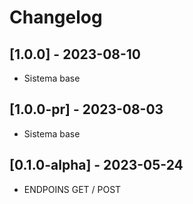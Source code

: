 # Changelog


## [1.0.0] - 2023-08-10
- Sistema base
## [1.0.0-pr] - 2023-08-03
- Sistema base
## [0.1.0-alpha] - 2023-05-24
- ENDPOINS GET / POST 

